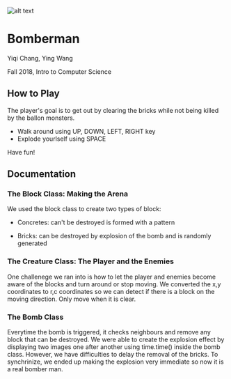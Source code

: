 ![alt text](https://github.abudhabi.nyu.edu/yc2548/ICS_Bomberman/blob/master/screenshot.png)

# Bomberman

Yiqi Chang, Ying Wang

Fall 2018, Intro to Computer Science

## How to Play

The player's goal is to get out by clearing the bricks while not being killed by the ballon monsters.

- Walk around using UP, DOWN, LEFT, RIGHT key
- Explode yourlself using SPACE

Have fun!

## Documentation

### The Block Class: Making the Arena
We used the block class to create two types of block: 

- Concretes: can't be destroyed is formed with a pattern

- Bricks: can be destroyed by explosion of the bomb and is randomly generated

### The Creature Class: The Player and the Enemies
One challenege we ran into is how to let the player and enemies become aware of the blocks and turn around or stop moving. We converted the x,y coordinates to r,c coordinates so we can detect if there is a block on the moving direction. Only move when it is clear.

### The Bomb Class
Everytime the bomb is triggered, it checks neighbours and remove any block that can be destroyed. We were able to create the explosion effect by displaying two images one after another using time.time() inside the bomb class. However, we have difficulties to delay the removal of the bricks. To synchrinize, we ended up making the explosion very immediate so now it is a real bomber man.

